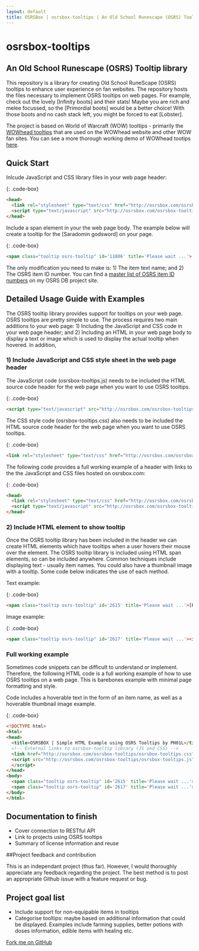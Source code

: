 ```yaml
---
layout: default
title: OSRSBox | osrsbox-tooltips | An Old School Runescape (OSRS) Tooltip library
---
```


# osrsbox-tooltips
## An Old School Runescape (OSRS) Tooltip library

This repository is a library for creating Old School RuneScape (OSRS) tooltips to enhance user experience on fan websites. The repository hosts the files necessary to implement OSRS tooltips on web pages. For example, check out the lovely <span class="tooltip osrs-tooltip" id='6920' title='Please wait ...'>[Infinity boots]</span> and their stats! Maybe you are rich and melee focussed, so the <span class="tooltip osrs-tooltip" id='13239' title='Please wait ...'>[Primordial boots]</span> would be a better choice! With those boots and no cash stack left, you might be forced to eat <span class="tooltip osrs-tooltip" id='379' title='Please wait ...'>[Lobster]</span>.

The project is based on World of Warcraft (WOW) tooltips - primarily the [WOWhead tooltips](http://www.wowhead.com/tooltips) that are used on the WOWhead website and other WOW fan sites. You can see a more thorough working demo of WOWhead tootips [here](http://wow.zamimg.com/widgets/power/demo.html).

## Quick Start

Inlcude JavaScript and CSS library files in your web page header:

{: .code-box}
```html
<head>
  <link rel="stylesheet" type="text/css" href="http://osrsbox.com/osrsbox-tooltips/osrsbox-tooltips.css">
  <script type="text/javascript" src="http://osrsbox.com/osrsbox-tooltips/osrsbox-tooltips.js"></script>
</head>
```
Include a span element in your the web page body. The example below will create a tooltip for the <span class="tooltip osrs-tooltip" id='11806' title='Please wait ...'>[Saradomin godsword]</span> on your page.

{: .code-box}
```html
<span class="tooltip osrs-tooltip" id='11806' title='Please wait ...'>[Saradomin godsword]</span>
```

The only modification you need to make is: 1) The item text name; and 2) The OSRS item ID number. You can find a [master list of OSRS item ID numbers](http://osrsbox.com/osrsbox-db/OSRS-ItemIDS.txt) on my OSRS DB project site.

## Detailed Usage Guide with Examples

The OSRS tooltip library provides support for tooltips on your web page. OSRS tooltips are pretty simple to use. The process requires two main additions to your web page: 1) Including the JavaScript and CSS code in your web page header; and 2) Including an HTML in your web page body to display a text or image which is used to display the actual tooltip when hovered. In addition, 

### 1) Include JavaScript and CSS style sheet in the web page header

The JavaScript code (osrsbox-tooltips.js) needs to be included the HTML source code header for the web page when you want to use OSRS tooltips.

{: .code-box}
``` html
<script type="text/javascript" src="http://osrsbox.com/osrsbox-tooltips/osrsbox-tooltips.js"></script>
```

The CSS style code (osrsbox-tooltips.css) also needs to be included the HTML source code header for the web page when you want to use OSRS tooltips.

{: .code-box}
```html
<link rel="stylesheet" type="text/css" href="http://osrsbox.com/osrsbox-tooltips/osrsbox-tooltips.css">
```

The following code provides a full working example of a header with links to the the JavaScript and CSS files hosted on osrsbox.com:

{: .code-box}
```html
<head>
  <link rel="stylesheet" type="text/css" href="http://osrsbox.com/osrsbox-tooltips/osrsbox-tooltips.css">
  <script type="text/javascript" src="http://osrsbox.com/osrsbox-tooltips/osrsbox-tooltips.js"></script>
</head>
```

### 2) Include HTML element to show tooltip

Once the OSRS tooltip library has been included in the header we can create HTML elements which have tooltips when a user hovers their mouse over the element. The OSRS tooltip library is included using HTML span elements, so can be included anywhere. Common techniques include displaying text - usually item names. You could also have a thumbnail image with a tooltip. Some code below indicates the use of each method.

Text example:

{: .code-box}
```html
<span class="tooltip osrs-tooltip" id='2615' title='Please wait ...'>[Rune platebody (g)]</span>
```

Image example:

{: .code-box}
``` html
<span class="tooltip osrs-tooltip" id='2617' title='Please wait ...'><img class="" height="32" width="32" src="http://osrsbox.com/osrsbox-db/items-icons/2/2617.png"></span>
```

### Full working example

Sometimes code snippets can be difficult to understand or implement. Therefore, the following HTML code is a full working example of how to use OSRS tooltips on a web page. This is barebones example with minimal page formatting and style. 

Code includes a hoverable text in the form of an item name, as well as a hoverable thumbnail image example. 

{: .code-box}
```html
<!DOCTYPE html>
<html>
<head>
  <title>OSRSBOX | Simple HTML Example using OSRS Tooltips by PH01L</title>
  <!-- External links to osrsbox-tooltip library (JS and CSS) -->
  <link href="http://osrsbox.com/osrsbox-tooltips/osrsbox-tooltips.css" rel="stylesheet" type="text/css">
  <script src="http://osrsbox.com/osrsbox-tooltips/osrsbox-tooltips.js" type="text/javascript">
  </script>
</head>
<body>
  <span class="tooltip osrs-tooltip" id='2615' title='Please wait ...'>[Rune platebody (g)]</span>
  <span class="tooltip osrs-tooltip" id='2617' title='Please wait ...'><img class="" height="32" width="32" src="http://osrsbox.com/osrsbox-db/items-icons/2/2617.png"></span>
</body>
</html>
```

## Documentation to finish

+ Cover connection to RESTful API
+ Link to projects using OSRS tooltips
+ Summary of license information and reuse

##Project feedback and contribution

This is an independant project (thus far). However, I would thoroughly appreciate any feedback regarding the project. The best method is to post an appropriate Github issue with a feature request or bug. 

## Project goal list

+ Include support for non-equipable items in tooltips
+ Categorise tooltips: maybe based on additional information that could be displayed. Examples include farming supplies, better potions with doses information, edible items with healing etc.

<span id="forkongithub"><a href="https://github.com/osrsbox/osrsbox-tooltips">Fork me on GitHub</a></span>
